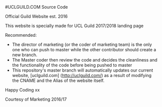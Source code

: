 #UCLGUILD.COM Source Code

Official Guild Website est. 2016

This website is specially made for UCL Guild 2017/2018 landing page

Recommended:

- The director of marketing (or the coder of marketing team) is the only one who can push to master while the other contributor should create a new branch.
- The Master coder then review the code and decides the cleanliness and the functionality of the code before being pushed to master
- This repository's master branch will automatically updates our current website, [uclguild.com] (http://uclguild.com/) as a result of modifying the CNAME and the Alias of the website itself.


Happy Coding xx

Courtesy of Marketing 2016/17
